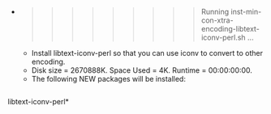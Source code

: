 * >>>>>>>>> Running inst-min-con-xtra-encoding-libtext-iconv-perl.sh ...
  * Install libtext-iconv-perl so that you can use iconv to convert to other encoding.
  * Disk size = 2670888K. Space Used = 4K. Runtime = 00:00:00:00.
  * The following NEW packages will be installed:
  ```bash
libtext-iconv-perl*
  ```
